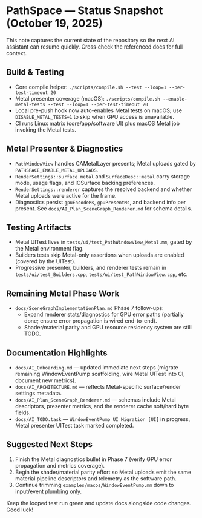 # PathSpace — Status Snapshot (October 19, 2025)

This note captures the current state of the repository so the next AI assistant can resume quickly. Cross‑check the referenced docs for full context.

## Build & Testing
- Core compile helper: `./scripts/compile.sh --test --loop=1 --per-test-timeout 20`
- Metal presenter coverage (macOS): `./scripts/compile.sh --enable-metal-tests --test --loop=1 --per-test-timeout 20`
- Local pre-push hook now auto-enables Metal tests on macOS; use `DISABLE_METAL_TESTS=1` to skip when GPU access is unavailable.
- CI runs Linux matrix (core/app/software UI) plus macOS Metal job invoking the Metal tests.

## Metal Presenter & Diagnostics
- `PathWindowView` handles CAMetalLayer presents; Metal uploads gated by `PATHSPACE_ENABLE_METAL_UPLOADS`.
- `RenderSettings::surface.metal` and `SurfaceDesc::metal` carry storage mode, usage flags, and IOSurface backing preferences.
- `RenderSettings::renderer` captures the resolved backend and whether Metal uploads were active for the frame.
- Diagnostics persist `gpuEncodeMs`, `gpuPresentMs`, and backend info per present. See `docs/AI_Plan_SceneGraph_Renderer.md` for schema details.

## Testing Artifacts
- Metal UITest lives in `tests/ui/test_PathWindowView_Metal.mm`, gated by the Metal environment flag.
- Builders tests skip Metal-only assertions when uploads are enabled (covered by the UITest).
- Progressive presenter, builders, and renderer tests remain in `tests/ui/test_Builders.cpp`, `tests/ui/test_PathWindowView.cpp`, etc.

## Remaining Metal Phase Work
- `docs/SceneGraphImplementationPlan.md` Phase 7 follow-ups:
  - Expand renderer stats/diagnostics for GPU error paths (partially done; ensure error propagation is wired end-to-end).
  - Shader/material parity and GPU resource residency system are still TODO.

## Documentation Highlights
- `docs/AI_Onboarding.md` — updated immediate next steps (migrate remaining WindowEventPump scaffolding, wire Metal UITest into CI, document new metrics).
- `docs/AI_ARCHITECTURE.md` — reflects Metal-specific surface/render settings metadata.
- `docs/AI_Plan_SceneGraph_Renderer.md` — schemas include Metal descriptors, presenter metrics, and the renderer cache soft/hard byte fields.
- `docs/AI_TODO.task` — `WindowEventPump UI Migration [UI]` in progress, Metal presenter UITest task marked completed.

## Suggested Next Steps
1. Finish the Metal diagnostics bullet in Phase 7 (verify GPU error propagation and metrics coverage).
2. Begin the shader/material parity effort so Metal uploads emit the same material pipeline descriptors and telemetry as the software path.
3. Continue trimming `examples/macos/WindowEventPump.mm` down to input/event plumbing only.

Keep the looped test run green and update docs alongside code changes. Good luck!
